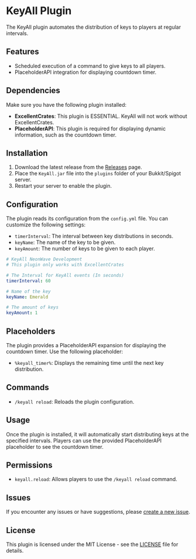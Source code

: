 # KeyAll Plugin
 
The KeyAll plugin automates the distribution of keys to players at regular intervals.
 
## Features
 
- Scheduled execution of a command to give keys to all players.
- PlaceholderAPI integration for displaying countdown timer.
 
## Dependencies
 
Make sure you have the following plugin installed:
 
- **ExcellentCrates**: This plugin is ESSENTIAL. KeyAll  will not work without ExcellentCrates.
- **PlaceholderAPI**: This plugin is required for displaying dynamic information, such as the countdown timer.
 
## Installation
 
1. Download the latest release from the [Releases](https://www.spigotmc.org/resources/keyall-1-17x-1-20x.113711/) page.
2. Place the `KeyAll.jar` file into the `plugins` folder of your Bukkit/Spigot server.
3. Restart your server to enable the plugin.
 
## Configuration
 
The plugin reads its configuration from the `config.yml` file. You can customize the following settings:
 
- `timerInterval`: The interval between key distributions in seconds.
- `keyName`: The name of the key to be given.
- `keyAmount`: The number of keys to be given to each player.
 
```yaml
# KeyAll NeonWave Development
# This plugin only works with ExcellentCrates

# The Interval for KeyAll events (In seconds)
timerInterval: 60

# Name of the key
keyName: Emerald

# The amount of keys
keyAmount: 1
```
 
## Placeholders
 
The plugin provides a PlaceholderAPI expansion for displaying the countdown timer. Use the following placeholder:
 
- `%keyall_timer%`: Displays the remaining time until the next key distribution.
 
## Commands
 
- `/keyall reload`: Reloads the plugin configuration.
 
## Usage
 
Once the plugin is installed, it will automatically start distributing keys at the specified intervals. Players can use the provided PlaceholderAPI placeholder to see the countdown timer.
 
## Permissions
 
- `keyall.reload`: Allows players to use the `/keyall reload` command.
 
 
## Issues
 
If you encounter any issues or have suggestions, please [create a new issue](https://github.com/Ammar-XD/KeyAll/issues).
 
## License
 
This plugin is licensed under the MIT License - see the [LICENSE](LICENSE) file for details.
 
